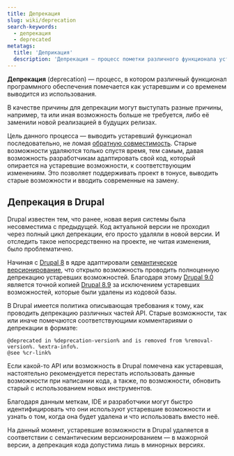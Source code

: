 ```yaml
---
title: Депрекация
slug: wiki/deprecation
search-keywords:
  - депрекация
  - deprecated
metatags:
  title: 'Деприкация'
  description: 'Депрекация — процесс пометки различного функционала устаревшим.'
---
```


**Депрекация** (deprecation) — процесс, в котором различный функционал программного обеспечения помечается как устаревшим и со временем выводится из использования.

В качестве причины для депрекации могут выступать разные причины, например, та или иная возможность больше не требуется, либо её заменили новой реализацией в будущих релизах.

Цель данного процесса — выводить устаревший функционал последовательно, не ломая [обратную совместимость](../backward-compatibility/index.md). Старые возможности удаляются только спустя время, тем самым, давая возможность разработчикам адаптировать свой код, который опирается на устаревшие возможности, к соответствующим изменениям. Это позволяет поддерживать проект в тонусе, выводить старые возможности и вводить современные на замену.

## Депрекация в Drupal

Drupal известен тем, что ранее, новая верия системы была несовместима с предыдущей. Код актуальной версии не проходил через полный цикл депрекации, его просто удаляли в новой версии. И отследить такое непосредственно на проекте, не читая изменения, было проблематично.
 
Начиная с [Drupal 8](../drupal/8/index.md) в ядре адаптировали [семантическое версионирование](../semver/index.md), что открыло возможность проводить полноценную депрекацию устаревших возможностей. Благодаря этому [Drupal 9.0](../drupal/releases/9/9.0.x/9.0.0/index.md) является точной копией [Drupal 8.9](../drupal/releases/8/8.9.x/8.9.0/index.md) за исключением устаревших возможностей, которые были удалены из кодовой базы.

В Drupal имеется политика описывающая требования к тому, как проводить депрекацию различных частей API. Старые возможности, так или иначе помечаются соответствующими комментариями о депрекации в формате:

```
@deprecated in %deprecation-version% and is removed from %removal-version%. %extra-info%.
@see %cr-link%
```

Если какой-то API или возможность в Drupal помечена как устаревшая, настоятельно рекомендуется перестать использовать данные возможности при написании кода, а также, по возможности, обновить старый с использованием новых инструментов.

Благодаря данным меткам, IDE и разработчики могут быстро идентифицировать что они используют устаревшие возможности и узнать о том, когда она будет удалена и что использовать вместо неё.

На данный момент, устаревшие возможности в Drupal удаляется в соответствии с семантическим версионированием — в мажорной версии, а депрекация кода допустима лишь в минорных версиях.
